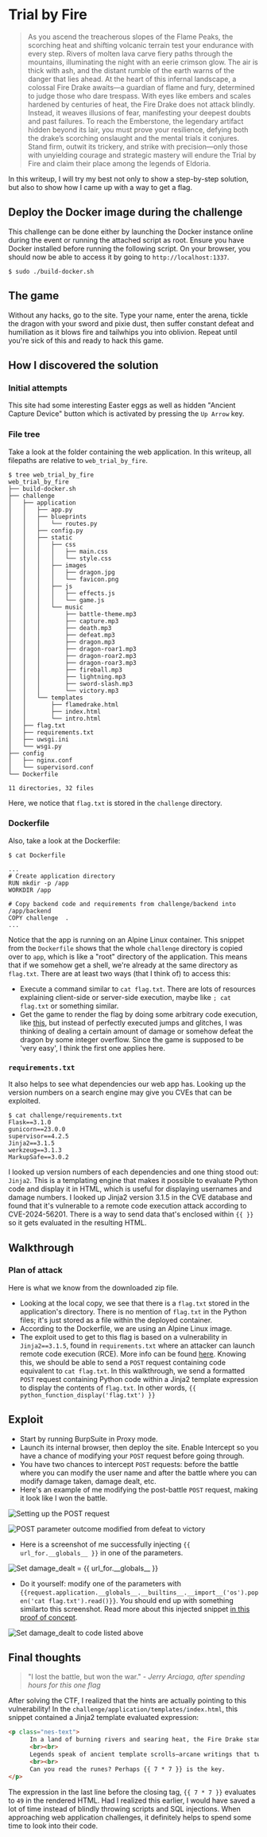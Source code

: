 # Trial by Fire
> As you ascend the treacherous slopes of the Flame Peaks, the scorching heat and shifting volcanic terrain test your endurance with every step. Rivers of molten lava carve fiery paths through the mountains, illuminating the night with an eerie crimson glow. The air is thick with ash, and the distant rumble of the earth warns of the danger that lies ahead. At the heart of this infernal landscape, a colossal Fire Drake awaits—a guardian of flame and fury, determined to judge those who dare trespass. With eyes like embers and scales hardened by centuries of heat, the Fire Drake does not attack blindly. Instead, it weaves illusions of fear, manifesting your deepest doubts and past failures. To reach the Emberstone, the legendary artifact hidden beyond its lair, you must prove your resilience, defying both the drake’s scorching onslaught and the mental trials it conjures. Stand firm, outwit its trickery, and strike with precision—only those with unyielding courage and strategic mastery will endure the Trial by Fire and claim their place among the legends of Eldoria.

In this writeup, I will try my best not only to show a step-by-step solution, but also to show how I came up with a way to get a flag.
## Deploy the Docker image during the challenge
This challenge can be done either by launching the Docker instance online during the event or running the attached script as root. Ensure you have Docker installed before running the following script. On your browser, you should now be able to access it by going to `http://localhost:1337`.
```
$ sudo ./build-docker.sh
```
## The game
Without any hacks, go to the site. Type your name, enter the arena, tickle the dragon with your sword and pixie dust, then suffer constant defeat and humiliation as it blows fire and tailwhips you into oblivion. Repeat until you're sick of this and ready to hack this game.
## How I discovered the solution
### Initial attempts
This site had some interesting Easter eggs as well as hidden "Ancient Capture Device" button which is activated by pressing the `Up Arrow` key.
### File tree
Take a look at the folder containing the web application. In this writeup, all filepaths are relative to `web_trial_by_fire`.
```
$ tree web_trial_by_fire
web_trial_by_fire
├── build-docker.sh
├── challenge
│   ├── application
│   │   ├── app.py
│   │   ├── blueprints
│   │   │   └── routes.py
│   │   ├── config.py
│   │   ├── static
│   │   │   ├── css
│   │   │   │   ├── main.css
│   │   │   │   └── style.css
│   │   │   ├── images
│   │   │   │   ├── dragon.jpg
│   │   │   │   └── favicon.png
│   │   │   ├── js
│   │   │   │   ├── effects.js
│   │   │   │   └── game.js
│   │   │   └── music
│   │   │       ├── battle-theme.mp3
│   │   │       ├── capture.mp3
│   │   │       ├── death.mp3
│   │   │       ├── defeat.mp3
│   │   │       ├── dragon.mp3
│   │   │       ├── dragon-roar1.mp3
│   │   │       ├── dragon-roar2.mp3
│   │   │       ├── dragon-roar3.mp3
│   │   │       ├── fireball.mp3
│   │   │       ├── lightning.mp3
│   │   │       ├── sword-slash.mp3
│   │   │       └── victory.mp3
│   │   └── templates
│   │       ├── flamedrake.html
│   │       ├── index.html
│   │       └── intro.html
│   ├── flag.txt
│   ├── requirements.txt
│   ├── uwsgi.ini
│   └── wsgi.py
├── config
│   ├── nginx.conf
│   └── supervisord.conf
└── Dockerfile

11 directories, 32 files
```
Here, we notice that `flag.txt` is stored in the `challenge` directory.
### Dockerfile
Also, take a look at the Dockerfile:
```
$ cat Dockerfile

...
# Create application directory
RUN mkdir -p /app
WORKDIR /app

# Copy backend code and requirements from challenge/backend into /app/backend
COPY challenge  .
...

```
Notice that the app is running on an Alpine Linux container. This snippet from the `Dockerfile` shows that the whole `challenge` directory is copied over to `app`, which is like a "root" directory of the application. This means that if we somehow get a shell, we're already at the same directory as `flag.txt`. There are at least two ways (that I think of) to access this:
* Execute a command similar to `cat flag.txt`. There are lots of resources explaining client-side or server-side execution, maybe like `; cat flag.txt` or something similar.
* Get the game to render the flag by doing some arbitrary code execution, like [this](https://www.youtube.com/watch?v=OPcV9uIY5i4), but instead of perfectly executed jumps and glitches, I was thinking of dealing a certain amount of damage or somehow defeat the dragon by some integer overflow.
Since the game is supposed to be 'very easy', I think the first one applies here.
### `requirements.txt`
It also helps to see what dependencies our web app has. Looking up the version numbers on a search engine may give you CVEs that can be exploited.
```
$ cat challenge/requirements.txt
Flask==3.1.0
gunicorn==23.0.0
supervisor==4.2.5
Jinja2==3.1.5
werkzeug==3.1.3
MarkupSafe==3.0.2
```
I looked up version numbers of each dependencies and one thing stood out: `Jinja2`. This is a templating engine that makes it possible to evaluate Python code and display it in HTML, which is useful for displaying usernames and damage numbers. I looked up Jinja2 version 3.1.5 in the CVE database and found that it's vulnerable to a remote code execution attack according to CVE-2024-56201. There is a way to send data that's enclosed within `{{ }}` so it gets evaluated in the resulting HTML.

## Walkthrough
### Plan of attack
Here is what we know from the downloaded zip file.
* Looking at the local copy, we see that there is a `flag.txt` stored in the application's directory. There is no mention of `flag.txt` in the Python files; it's just stored as a file within the deployed container.
* According to the Dockerfile, we are using an Alpine Linux image.
* The exploit used to get to this flag is based on a vulnerability in `Jinja2==3.1.5`, found in `requirements.txt` where an attacker can launch remote code execution (RCE). More info can be found [here](https://vulert.com/vuln-db/CVE-2024-56201).
Knowing this, we should be able to send a `POST` request containing code equivalent to `cat flag.txt`. In this walkthrough, we send a formatted `POST` request containing Python code within a Jinja2 template expression to display the contents of `flag.txt`. In other words, `{{ python_function_display('flag.txt') }}`
## Exploit
* Start by running BurpSuite in Proxy mode.
* Launch its internal browser, then deploy the site. Enable Intercept so you have a chance of modifying your `POST` request before going through.
* You have two chances to intercept `POST` requests: before the battle where you can modify the user name and after the battle where you can modify damage taken, damage dealt, etc.
* Here's an example of me modifying the post-battle `POST` request, making it look like I won the battle.

![Setting up the POST request](images/before_post.png)

![POST parameter outcome modified from defeat to victory](images/after_post.png)

* Here is a screenshot of me successfully injecting `{{ url_for.__globals__ }}` in one of the parameters.

![Set `damage_dealt = {{ url_for.__globals__ }}`](images/first_injection.png)

* Do it yourself: modify one of the parameters with `{{request.application.__globals__.__builtins__.__import__('os').popen('cat flag.txt').read()}}`. You should end up with something similarto this screenshot. Read more about this injected snippet [in this proof of concept](https://www.onsecurity.io/blog/server-side-template-injection-with-jinja2).

![Set `damage_dealt to code listed above`](images/flag.png)

## Final thoughts
> "I lost the battle, but won the war." - *Jerry Arciaga, after spending hours for this one flag*

After solving the CTF, I realized that the hints are actually pointing to this vulnerability! In the `challenge/application/templates/index.html`, this snippet contained a Jinja2 template evaluated expression:

```html
<p class="nes-text">
      In a land of burning rivers and searing heat, the Fire Drake stands guard over the Emberstone. Many have sought its power; none have prevailed.
      <br><br>
      Legends speak of ancient template scrolls—arcane writings that twist fate when exploited. Hidden symbols may change everything.
      <br><br>
      Can you read the runes? Perhaps {{ 7 * 7 }} is the key.
</p>
```

The expression in the last line before the closing tag, `{{ 7 * 7 }}` evaluates to `49` in the rendered HTML. Had I realized this earlier, I would have saved a lot of time instead of blindly throwing scripts and SQL injections. When approaching web application challenges, it definitely helps to spend some time to look into their code.
